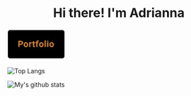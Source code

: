 <h1 align="center"> Hi there! I'm Adrianna </h1>

<a href="https://adajablonska.netlify.app/" target="_blank"><img src="./portfolio.jpg" alt="portfolio"></a>

![Top Langs](https://github-readme-stats.vercel.app/api/top-langs/?username=framista&hide=pHp&layout=compact&theme=great-gatsby)

![My's github stats](https://github-readme-stats.vercel.app/api?username=framista&hide=issues,stars&show_icons=true&theme=great-gatsby)
